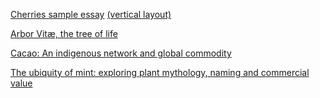 <var data-essay data-layout="horizontal"></var>

[Cherries sample essay](/essay/cherries) [(vertical layout)](/essay/cherries?layout=vertical)

[Arbor Vitæ, the tree of life](/essay/arbor_vitae)

[Cacao: An indigenous network and global commodity](/essay/cacao)

[The ubiquity of mint: exploring plant mythology, naming and commercial value](/essay/mint)